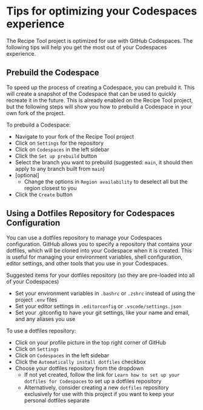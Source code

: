 # Tips for optimizing your Codespaces experience

The Recipe Tool project is optimized for use with GitHub Codespaces. The following tips will help you get the most out of your Codespaces experience.

## Prebuild the Codespace

To speed up the process of creating a Codespace, you can prebuild it. This will create a snapshot of the Codespace that can be used to quickly recreate it in the future. This is already enabled on the Recipe Tool project, but the following steps will show you how to prebuild a Codespace in your own fork of the project.

To prebuild a Codespace:

- Navigate to your fork of the Recipe Tool project
- Click on `Settings` for the repository
- Click on `Codespaces` in the left sidebar
- Click the `Set up prebuild` button
- Select the branch you want to prebuild (suggested: `main`, it should then apply to any branch built from `main`)
- [optional]
  - Change the options in `Region availability` to deselect all but the region closest to you
- Click the `Create` button

## Using a Dotfiles Repository for Codespaces Configuration

You can use a dotfiles repository to manage your Codespaces configuration. GitHub allows you to specify a repository that contains your dotfiles, which will be cloned into your Codespace when it is created. This is useful for managing your environment variables, shell configuration, editor settings, and other tools that you use in your Codespaces.

Suggested items for your dotfiles repository (so they are pre-loaded into all of your Codespaces)

- Set your environment variables in `.bashrc` or `.zshrc` instead of using the project `.env` files
- Set your editor settings in `.editorconfig` or `.vscode/settings.json`
- Set your .gitconfig to have your git settings, like your name and email, and any aliases you use

To use a dotfiles repository:

- Click on your profile picture in the top right corner of GitHub
- Click on `Settings`
- Click on `Codespaces` in the left sidebar
- Click the `Automatically install dotfiles` checkbox
- Choose your dotfiles repository from the dropdown
  - If not yet created, follow the link for `Learn how to set up your dotfiles for Codespaces` to set up a dotfiles repository
  - Alternatively, consider creating a new `dotfiles` repository exclusively for use with this project if you want to keep your personal dotfiles separate
